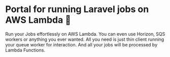 # Portal for running Laravel jobs on AWS Lambda 🌌

Run your Jobs effortlessly on AWS Lambda. You can even use Horizon, SQS workers or anything you ever wanted. All you need is just thin client running your queue worker for interaction. And all your jobs will be processed by Lambda Functions.
